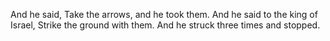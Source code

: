 And he said, Take the arrows, and he took them. And he said to the king of Israel, Strike the ground with them. And he struck three times and stopped.
